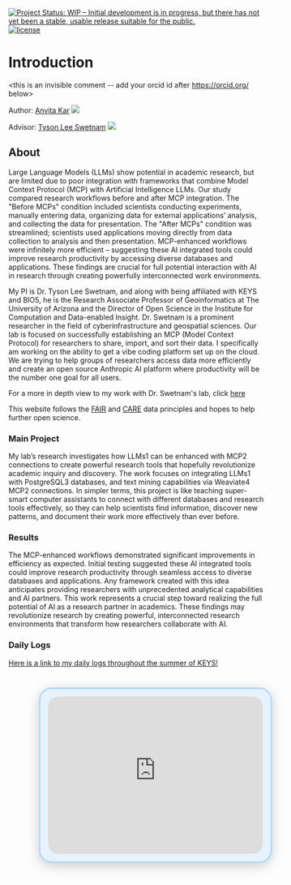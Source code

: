 [![Project Status: WIP – Initial development is in progress, but there has not yet been a stable, usable release suitable for the public.](https://www.repostatus.org/badges/latest/wip.svg)](https://www.repostatus.org/#wip) [![license](https://img.shields.io/badge/license-GPLv3-blue.svg)](https://opensource.org/licenses/GPL-3.0) 

# Introduction
<this is an invisible comment -- add your orcid id after https://orcid.org/ below>

Author: [Anvita Kar]() [![](https://orcid.org/sites/default/files/images/orcid_16x16.png)](https://orcid.org/)

Advisor: [Tyson Lee Swetnam](https://tyson-swetnam.github.io/) [![](https://orcid.org/sites/default/files/images/orcid_16x16.png)](http://orcid.org/0000-0002-6639-7181)

## About
Large Language Models (LLMs) show potential in academic research, but are limited due to poor integration with frameworks that combine Model Context Protocol (MCP) with Artificial Intelligence LLMs. Our study compared research workflows before and after MCP integration. The "Before MCPs" condition included scientists conducting experiments, manually entering data, organizing data for external applications’ analysis, and collecting the data for presentation. The "After MCPs" condition was streamlined; scientists used applications moving directly from data collection to analysis and then presentation. MCP-enhanced workflows were infinitely more efficient – suggesting these AI integrated tools could improve research productivity by accessing diverse databases and applications. These findings are crucial for full potential interaction with AI in  research through creating powerfully interconnected work environments.


My PI is Dr. Tyson Lee Swetnam, and along with being affiliated with KEYS and BIO5, he is the Research Associate Professor of Geoinformatics at The University of Arizona and the Director of Open Science in the Institute for Computation and Data-enabled Insight. Dr. Swetnam is a prominent researcher in the field of cyberinfrastructure and geospatial sciences. Our lab is focused on successfully establishing an MCP (Model Context Protocol) for researchers to share, import, and sort their data. I specifically am working on the ability to get a vibe coding platform set up on the cloud. We are trying to help groups of researchers access data more efficiently and create an open source Anthropic AI platform where productivity will be the number one goal for all users.

For a more in depth view to my work with Dr. Swetnam's lab, click [here](hereswhatitsabout.md)
 
This website follows the [FAIR](https://www.go-fair.org/fair-principles/) and [CARE](https://www.gida-global.org/care) data principles and hopes to help further open science. 

### Main Project

My lab’s research investigates how LLMs1 can be enhanced with MCP2 connections to create powerful research tools that hopefully revolutionize academic inquiry and discovery. The work focuses on integrating LLMs1 with PostgreSQL3 databases, and text mining capabilities via Weaviate4 MCP2 connections. In simpler terms, this project is like teaching super-smart computer assistants to connect with different databases and research tools effectively, so they can help scientists find information, discover new patterns, and document their work more effectively than ever before.


### Results

The MCP-enhanced workflows demonstrated significant improvements in efficiency as expected. Initial testing suggested these AI integrated tools could improve research productivity through seamless access to diverse databases and applications. Any framework created with this idea anticipates providing researchers with unprecedented analytical capabilities and AI partners.
This work represents a crucial step toward realizing the full potential of AI as a research partner in academics. These findings may revolutionize research by creating powerful, interconnected research environments that transform how researchers collaborate with AI.



### Daily Logs

[Here is a link to my daily logs throughout the summer of KEYS!](logbook.md)


<!-- Chatbot Widget - All styles inline -->
<div style="position: relative; margin: 40px 0px 40px 60px; width: calc(100% - 80px); height: 310px; background: #e6f3ff; border: 3px solid #b3d9ff; border-radius: 25px; box-shadow: 0 6px 25px rgba(0,0,0,0.2); overflow: hidden; padding: 15px;">
    <iframe
        src="https://anvitakar-cyverse-gpt.vercel.app"
        style="width: 100%; height: 100%; border: none; border-radius: 20px; background: white;"
        frameborder="0"
        title="Anvita Kar's AI Assistant">
    </iframe>
</div>
